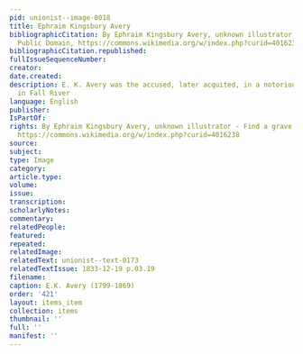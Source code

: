 ```yaml
---
pid: unionist--image-0018
title: Ephraim Kingsbury Avery
bibliographicCitation: By Ephraim Kingsbury Avery, unknown illustrator - Find a grave,
  Public Domain, https://commons.wikimedia.org/w/index.php?curid=4016238
bibliographicCitation.republished: 
fullIssueSequenceNumber: 
creator: 
date.created: 
description: E. K. Avery was the accused, later acquited, in a notorious murder trial
  in Fall River
language: English
publisher: 
IsPartOf: 
rights: By Ephraim Kingsbury Avery, unknown illustrator - Find a grave, Public Domain,
  https://commons.wikimedia.org/w/index.php?curid=4016238
source: 
subject: 
type: Image
category: 
article.type: 
volume: 
issue: 
transcription: 
scholarlyNotes: 
commentary: 
relatedPeople: 
featured: 
repeated: 
relatedImage: 
relatedText: unionist--text-0173
relatedTextIssue: 1833-12-19 p.03.19
filename: 
caption: E.K. Avery (1799-1869)
order: '421'
layout: items_item
collection: items
thumbnail: ''
full: ''
manifest: ''
---
```

